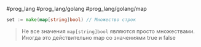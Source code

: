 #prog_lang #prog_lang/golang #prog_lang/golang/map 

```go
set := make(map[string]bool) // Множество строк
```

> Не все значения `map[string]bool` являются просто множествами. Иногда это действительно map со значениями true и false
